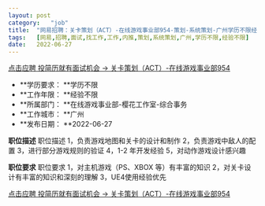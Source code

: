 ```yaml
---
layout:	post
category:	"job"
title:	"网易招聘：关卡策划（ACT）-在线游戏事业部954-策划-系统策划-广州学历不限经验不限"
tags:	[网易,招聘,面试,找工作,工作,内推,策划,系统策划,广州,学历不限,经验不限]
date:	2022-06-27
---
```


[点击应聘 投简历就有面试机会 -> 关卡策划（ACT）-在线游戏事业部954](http://mobile.bole.netease.com/bole/boleDetail?id=38587&employeeId=346f03c3cda5f04c&key=all)



- **学历要求： **学历不限
- **工作年限： **经验不限
- **所属部门： **在线游戏事业部-樱花工作室-综合事务
- **工作城市： **广州
- **发布日期： **2022-06-27



**职位描述**
职位描述
1，负责游戏地图和关卡的设计和制作
2，负责游戏中敌人的配置
3，进行部分游戏规则的验证
4，1-2 年开发经验
5，对动作游戏设计感兴趣




**职位要求**
职位要求
1，对主机游戏（PS、XBOX 等）有丰富的知识
2，对关卡设计有丰富的知识和深刻的理解
3，UE4使用经验优先



[点击应聘 投简历就有面试机会 -> 关卡策划（ACT）-在线游戏事业部954](http://mobile.bole.netease.com/bole/boleDetail?id=38587&employeeId=346f03c3cda5f04c&key=all)